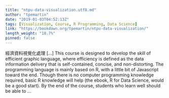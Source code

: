 ```yaml
---
title: "ntpu-data-visualization.utf8.md"
author: "tpemartin"
date: "2019-01-03T04:52:13Z"
tags: [Visualization, Course, R Programming, Data Science]
link: "https://bookdown.org/tpemartin/ntpu-data-visualization/"
length_weight: "18.7%"
pinned: false
---
```


經濟資料視覺化處理 [...] This course is designed to develop the skill of efficient graphic language, where efficiency is defined as the data information delivery that is self-contained, concise, and non-distorting. The programming language is mainly based on R, with a little bit of Javascript toward the end. Though there is no computer programming knowledge required, basic R knowledge will help (the ebook, R for Data Science, would be a good start). By the end of the course, students who learn well should be able to ...
